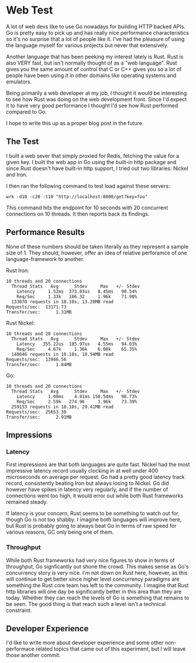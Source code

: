 # Web Test

A lot of web devs like to use Go nowadays for building HTTP backed APIs. Go is
pretty easy to pick up and has really nice performance characteristics so it's
no surprise that a lot of people like it. I've had the pleasure of using the
language myself for various projects but never that extensively.

Another language that has been peeking my interest lately is Rust. Rust is also
VERY fast, but isn't normally thought of as a "web language". Rust gives
you the same amount of control that C or C++ gives you so a lot of people have
been using it in other domains like operating systems and emulators.

Being primarily a web developer at my job, I thought it would be interesting to
see how Rust was doing on the web development front. Since I'd expect it to
have very good performance I thought I'd see how Rust performed compared to Go.

I hope to write this up as a proper blog post in the future.

## The Test

I built a web sever that simply proxied for Redis, fetching the value for a
given key. I built the web app in Go using the built-in http package and since
Rust doesn't have built-in http support, I tried out two libraries: Nickel and
Iron.

I then ran the following command to test load against these servers:

`wrk -d10 -c20 -t10 "http://localhost:8000/get?key=foo"`

This command hits the endpoint for 10 seconds with 20 concurrent connections on
10 threads. It then reports back its findings.

## Performance Results

None of these numbers should be taken literally as they represent a sample size of 1. They should, however, offer an idea of relative perforamce of one language-framework to another.

Rust Iron:

```
10 threads and 20 connections
  Thread Stats   Avg      Stdev     Max   +/- Stdev
    Latency     1.52ms  373.03us   8.45ms   90.54%
    Req/Sec     1.33k   106.32     1.96k    71.90%
  133070 requests in 10.10s, 13.20MB read
Requests/sec:  13171.73
Transfer/sec:      1.31MB
```

Rust Nickel:

```
10 threads and 20 connections
  Thread Stats   Avg      Stdev     Max   +/- Stdev
    Latency   355.22us  105.97us   4.55ms   94.03%
    Req/Sec     4.67k     1.36k    6.08k    65.35%
  140846 requests in 10.10s, 18.54MB read
Requests/sec:  13946.56
Transfer/sec:      1.84MB
```

Go:

```
10 threads and 20 connections
  Thread Stats   Avg      Stdev     Max   +/- Stdev
    Latency     1.08ms    4.01ms 150.54ms   98.73%
    Req/Sec     2.59k   274.96     3.96k    73.39%
  259153 requests in 10.10s, 29.41MB read
Requests/sec:  25653.38
Transfer/sec:      2.91MB
```

## Impressions

### Latency

First impressions are that both languages are quite fast. Nickel had the most
impressive latency record usually clocking in at well under 400 microseconds on
average per request. Go had a pretty good latency track record, consistently
beating Iron but always losing to Nickel. Go did however have spikes in latency
very regularly, and if the number of connections went too high, it would error out
while both Rust frameworks remained steady.

If latency is your concern, Rust seems to be something to watch out for, though
Go is not too shabby. I imagine both languages will improve here, but Rust is
probably going to always beat Go in terms of raw speed for various reasons, GC
only being one of them.

### Throughput

While both Rust frameworks had very nice figures to show in terms of
throughput, Go signficantly out shone the crowd. This makes sense as Go's
concurrency story is very nice. I'm not down on Rust here, however, as this will
continue to get better since higher level concurrency paradigms are something
the Rust core team has left to the community. I imagine that Rust http libraries
will one day be significantly better in this area than they are today. Whether
they can reach the levels of Go is something that remains to be seen. The good
thing is that reach such a level isn't a technical constraint.

## Developer Experience

I'd like to write more about developer experience and some other non-performace
related topics that came out of this experiment, but I will leave those another
commit.
